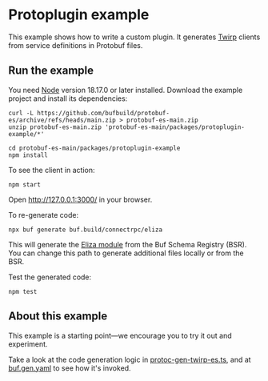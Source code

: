 # Protoplugin example

This example shows how to write a custom plugin. It generates [Twirp](https://twitchtv.github.io/twirp/docs/spec_v7.html)
clients from service definitions in Protobuf files.

## Run the example

You need [Node](https://nodejs.org/en/download/) version 18.17.0 or later installed.
Download the example project and install its dependencies:

```shell
curl -L https://github.com/bufbuild/protobuf-es/archive/refs/heads/main.zip > protobuf-es-main.zip
unzip protobuf-es-main.zip 'protobuf-es-main/packages/protoplugin-example/*'

cd protobuf-es-main/packages/protoplugin-example
npm install
```

To see the client in action:

```shell
npm start
```

Open http://127.0.0.1:3000/ in your browser.

To re-generate code:

```shell
npx buf generate buf.build/connectrpc/eliza
```

This will generate the [Eliza module](https://buf.build/connectrpc/eliza) from the Buf Schema Registry (BSR).
You can change this path to generate additional files locally or from the BSR.

Test the generated code:

```shell
npm test
```

## About this example

This example is a starting point—we encourage you to try it out and experiment.

Take a look at the code generation logic in [protoc-gen-twirp-es.ts](./src/protoc-gen-twirp-es.ts),
and at [buf.gen.yaml](./buf.gen.yaml) to see how it's invoked.
